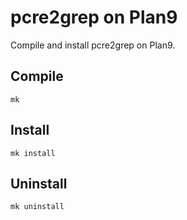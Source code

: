 # pcre2grep on Plan9

Compile and install pcre2grep on Plan9.

## Compile

`mk`

## Install

`mk install`

## Uninstall

`mk uninstall`
